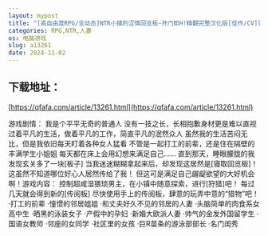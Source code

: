 ```yaml
---
layout: mypost
title: "[高自由度RPG/全动态]NTR小镇的涩情回览板~开门即H!精翻完整汉化版[佳作/CV][1G]"
categories: RPG,NTR,人妻
os: 电脑游戏
slug: a13261
date: 2024-11-02
---
```


## 下载地址：

[https://qfafa.com/article/13261.html](https://qfafa.com/article/13261.html)

游戏剧情：
我是个平平无奇的普通人
没有一技之长，长相抱歉身材更是难以直视
过着平凡的生活，做着平凡的工作，简直平凡的泯然众人
虽然我的生活苦闷无比，但是我依旧每天盯着各种女人猛看
不管是一起打工的前辈，还是住在隔壁的丰满学生小姐姐
每天都在床上会用幻想来满足自己……
直到那天，睡眼朦胧的我发现玄关多了一块\[板子\]
当我迷迷糊糊拿起来后，却发现这居然是\[寝取回览板\]！
这虽然不知道哪位好心人居然传给了我！
但这可是满足自己龌龊欲望的大好机会啊！游戏内容：
控制超咸湿猥琐男主，在小镇中随意探索，进行\[狩猎\]吧！
每过几天就会得到新的\[传阅板\]
尽快使用手上的传阅板，肆意的玩弄中意的“猎物”吧！
·打工的前辈
·憧憬的邻居姐姐
·和丈夫好久不见的邻居的人妻
·头脑简单的肉食系女高中生
·晒黑的泳装女子
·产假中的孕妇
·新婚大欧派人妻
·帅气的金发外国留学生
·国语女教师
·邻座的女同学
·社区里的女孩
·巨R苗条的游泳部部长
·名门闺秀